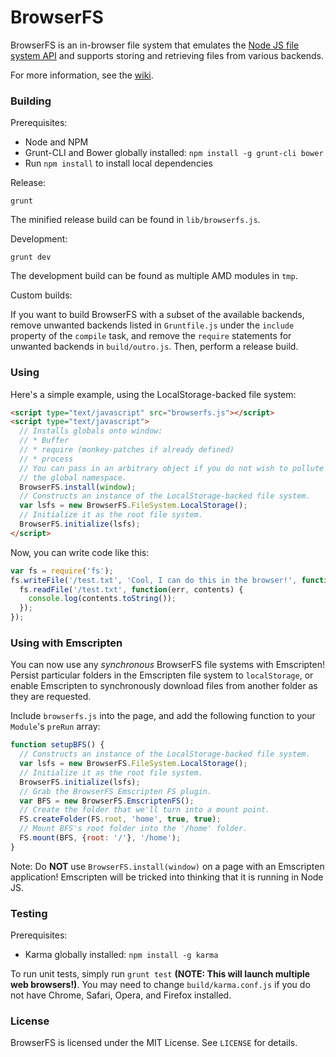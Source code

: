 BrowserFS
=========

BrowserFS is an in-browser file system that emulates the [Node JS file system API](http://nodejs.org/api/fs.html) and supports storing and retrieving files from various backends.

For more information, see the [wiki](https://github.com/jvilk/BrowserFS/wiki).

### Building

Prerequisites:

* Node and NPM
* Grunt-CLI and Bower globally installed: `npm install -g grunt-cli bower`
* Run `npm install` to install local dependencies

Release:
```
grunt
```

The minified release build can be found in `lib/browserfs.js`.

Development:
```
grunt dev
```

The development build can be found as multiple AMD modules in `tmp`.

Custom builds:

If you want to build BrowserFS with a subset of the available backends,
remove unwanted backends listed in `Gruntfile.js` under the `include`
property of the `compile` task, and remove the `require` statements for
unwanted backends in `build/outro.js`. Then, perform a release build.

### Using
Here's a simple example, using the LocalStorage-backed file system:
```html
<script type="text/javascript" src="browserfs.js"></script>
<script type="text/javascript">
  // Installs globals onto window:
  // * Buffer
  // * require (monkey-patches if already defined)
  // * process
  // You can pass in an arbitrary object if you do not wish to pollute
  // the global namespace.
  BrowserFS.install(window);
  // Constructs an instance of the LocalStorage-backed file system.
  var lsfs = new BrowserFS.FileSystem.LocalStorage();
  // Initialize it as the root file system.
  BrowserFS.initialize(lsfs);
</script>
```

Now, you can write code like this:
```javascript
var fs = require('fs');
fs.writeFile('/test.txt', 'Cool, I can do this in the browser!', function(err) {
  fs.readFile('/test.txt', function(err, contents) {
    console.log(contents.toString());
  });
});
```

### Using with Emscripten

You can now use any *synchronous* BrowserFS file systems with Emscripten! Persist particular folders in the Emscripten file system to `localStorage`, or enable Emscripten to synchronously download files from another folder as they are requested.

Include `browserfs.js` into the page, and add the following function to your `Module`'s `preRun` array:

```javascript
function setupBFS() {
  // Constructs an instance of the LocalStorage-backed file system.
  var lsfs = new BrowserFS.FileSystem.LocalStorage();
  // Initialize it as the root file system.
  BrowserFS.initialize(lsfs);
  // Grab the BrowserFS Emscripten FS plugin.
  var BFS = new BrowserFS.EmscriptenFS();
  // Create the folder that we'll turn into a mount point.
  FS.createFolder(FS.root, 'home', true, true);
  // Mount BFS's root folder into the '/home' folder.
  FS.mount(BFS, {root: '/'}, '/home');
}
```

Note: Do **NOT** use `BrowserFS.install(window)` on a page with an Emscripten application! Emscripten will be tricked into thinking that it is running in Node JS.

### Testing

Prerequisites:

* Karma globally installed: `npm install -g karma`

To run unit tests, simply run `grunt test` **(NOTE: This will launch multiple web browsers!)**. You may need to change `build/karma.conf.js` if you do not have Chrome, Safari, Opera, and Firefox installed.

### License

BrowserFS is licensed under the MIT License. See `LICENSE` for details.
